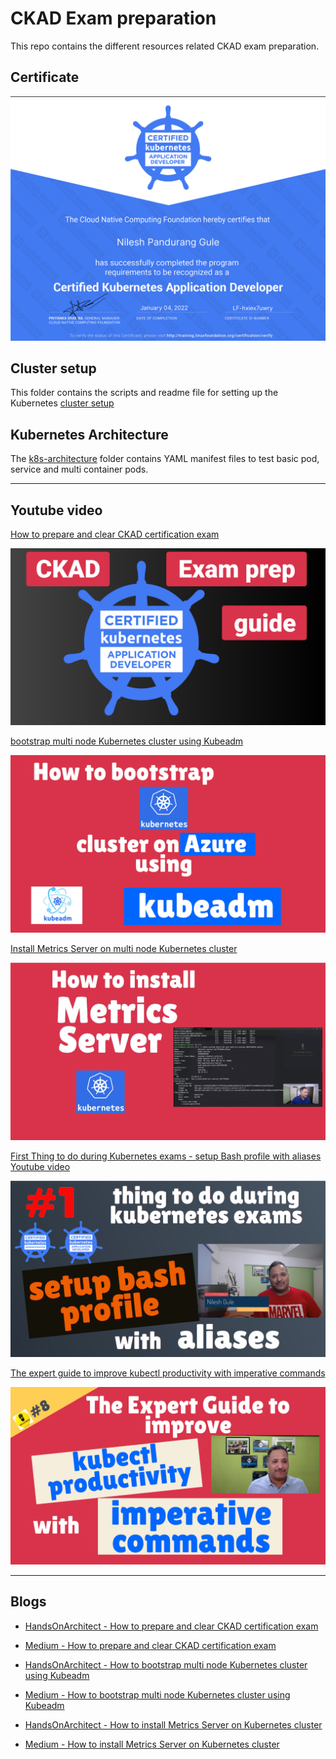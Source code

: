 # CKAD Exam preparation


This repo contains the different resources related CKAD exam preparation.

## Certificate

![Nilesh Gule CKAD certificate](/images/ckad-certificate.png)

## Cluster setup

This folder contains the scripts and readme file for setting up the Kubernetes [cluster setup](cluster-setup)

## Kubernetes Architecture

The [k8s-architecture](2-k8s-architecture) folder contains YAML manifest files to test basic pod, service and multi container pods.

---

## Youtube video
[How to prepare and clear CKAD certification exam](https://youtu.be/hKVz-Mwo9DM)

[![How to prepare and clear CKAD certification exam](/images/ckad-exam-prep.png)](https://youtu.be/hKVz-Mwo9DM)

[bootstrap multi node Kubernetes cluster using Kubeadm](https://youtu.be/fr8jtDPXKgo)

[![bootstrap multi node Kubernetes cluster using Kubeadm](/images/bootstrap-k8s-kubeadm.png)](https://youtu.be/fr8jtDPXKgo)

[Install Metrics Server on multi node Kubernetes cluster](https://youtu.be/0UDG52REs68)

[![Install Metrics Server on multi node Kubernetes cluster](/images/k8s-metrics-server-thumpnail.jpg)](https://youtu.be/0UDG52REs68)

[First Thing to do during Kubernetes exams - setup Bash profile with aliases Youtube video](https://youtu.be/wS-BKnvKFbM)

[![First Thing to do during Kubernetes exams - setup Bash profile with aliases Youtube video](/images/setup-bash-profile-with-aliases.png)](https://youtu.be/wS-BKnvKFbM)

[The expert guide to improve kubectl productivity with imperative commands](https://youtu.be/QOv26a-yaq8)

[![The expert guide to improve kubectl productivity with imperative commands](/images/kubectl-imperative-commands.png)](https://youtu.be/QOv26a-yaq8)

---

## Blogs
- [HandsOnArchitect - How to prepare and clear CKAD certification exam](https://www.handsonarchitect.com/2022/01/how-to-prepare-and-clear-ckad.html)

- [Medium - How to prepare and clear CKAD certification exam](https://nileshgule.medium.com/how-to-prepare-and-clear-ckad-certification-exam-4dc87345110a)

- [HandsOnArchitect - How to bootstrap multi node Kubernetes cluster using Kubeadm](https://www.handsonarchitect.com/2021/12/how-to-bootstrap-multi-node-kubernetes.html)

- [Medium - How to bootstrap multi node Kubernetes cluster using Kubeadm](https://nileshgule.medium.com/how-to-bootstrap-multi-node-kubernetes-cluster-on-azure-using-kubeadm-211726acaf3a)

- [HandsOnArchitect - How to install Metrics Server on Kubernetes cluster](https://www.handsonarchitect.com/2021/12/how-to-install-metrics-server-on.html)

- [Medium - How to install Metrics Server on Kubernetes cluster](https://nileshgule.medium.com/how-to-install-metrics-server-on-kubernetes-cluster-60dd754873c2)